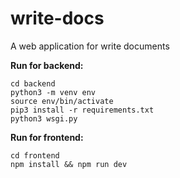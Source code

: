 # write-docs
A web application for write documents

**Run for backend:**

```shell_script
cd backend
python3 -m venv env
source env/bin/activate
pip3 install -r requirements.txt
python3 wsgi.py
```

**Run for frontend:**

```shell_script
cd frontend
npm install && npm run dev
```